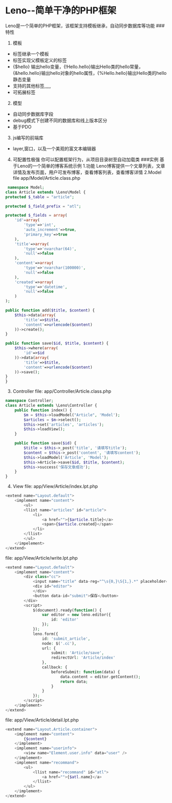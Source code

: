 Leno--简单干净的PHP框架
====
Leno是一个简单的PHP框架，该框架支持模板继承，自动同步数据库等功能
###特性
 1. 模板
  * <extend>标签继承一个模板
  * <imlement>标签实现父模板定义的<child>标签
  * {$hello} 输出hello变量，{!Hello.hello}输出Hello类的hello常量，{&hello.hello}输出hello对象的hello属性，{%Hello.hello}输出Hello类的hello静态变量
  * 支持的其他标签<llist>,<eq>,<neq>,<in>,<nin>,<dump>
  * 可拓展标签

 2. 模型
  * 自动同步数据库字段
  * debug模式下创建不同的数据库和线上版本区分
  * 基于PDO
 3. js编写的前端库
  * layer,窗口，以及一个美观的富文本编辑器
 4. 可配置性极强
  你可以配置框架行为，从项目目录树至自动加载类
###实例
基于Leno的一个简单的博客系统示例
 1.功能
  Leno博客提供一个文章列表，文章详情及发布页面，用户可发布博客，查看博客列表，查看博客详情
 2.Model
 file app/Model/Article.class.php
```php
 namespace Model;
class Article extends \Leno\Model {
protected $_table = "article";

protected $_field_prefix = "atl";

protected $_fields = array(
	'id'=array(
		'type'=>'int',
		'auto_increment'=>true,
		'primary_key'=>true
	),
	'title'=>array(
		'type'=>'nvarchar(64)',
		'null'=>false
	),
	'content'=>array(
		'type'=>'nvarchar(100000)',
		'null'=>false
	),
	'created'=>array(
		'type'=>'datetime',
		'null'=>false
	)
);

public function add($title, $content) {
	$this->data(array(
		'title'=>$title,
		'content'=>urlencode($content)
	))->create();
}

public function save($id, $title, $content) {
	$this->where(array(
		'id'=>$id
	))->data(array(
		'title'=>$title,
		'content'=>urlencode($content)
	))->save();
}
}
 ```
 3. Controller
  file: app/Controller/Article.class.php
```php
namespace Controller;
class Article extends \Leno\Controller {
	public function index() {
		$m = $this->loadModel("Article", 'Model');
		$articles = $m->select();
		$this->set('articles', 'articles');
		$this->loadView();
	}

	public function save($id) {
		$title = $this->_post('title', '请填写title');
		$content = $this->_post('content', '请填写content');
		$this->loadModel('Article', 'Model');
		$this->Article->save($id, $title, $content);
		$this->success('保存文章成功');
	}
}
  ```
4. View
file: app/View/Article/index.lpt.php
```php
<extend name="Layout.default">
	<implement name="content">
		<ul>
		<llist name="articles" id="article">
			<li>
				<a href="">{$article.title}</a>
				<span>{$article.created}</span>
			</li>
		</llist>
		</ul>
	</impelement>
</extend>
```
file: app/View/Article/write.lpt.php
```php
<extend name="Layout.default">
	<implement name="content">
		<div class="cc">
			<input name="title" data-reg="^\s{0,}\S{1,}.*" placeholder="请输入文章名" />
			<div id="editor">
			</div>
			<button data-id="submit">保存</button>
		</div>
		<script>
			$(document).ready(function() {
				var editor = new leno.editor({
					id: 'editor'
				});
			});
			leno.form({
				id: 'submit_article',
				node: $('.cc'),
				url: {
					submit: 'Article/save',
					redirectUrl: 'Article/index'
				},
				callback: {
					beforeSubmit: function(data) {
						data.content = editor.getContent();
						return data;
					}
				}
			});
		</script>
	</implement>
</extend>
```
file: app/View/Article/detail.lpt.php
```php
<extend name="Layout.Article.container">
	<implement name="content">
		{$content}
	</implement>
	<implement name="userinfo">
		<view name="Element.user.info" data="user" />
	</implement>
	<implement name="recommand">
		<ul>
			<llist name="recommand" id="atl">
				<a href="">{$atl.name}</a>
			</llist>
		</ul>
	</implement>
</extend>
```
